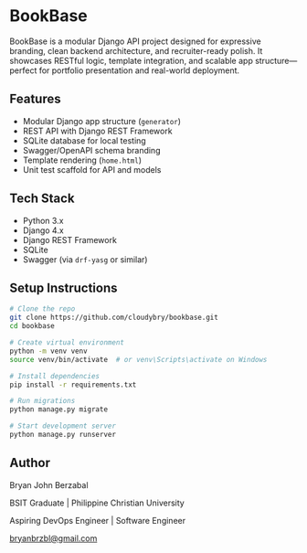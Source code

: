 # BookBase

BookBase is a modular Django API project designed for expressive branding, clean backend architecture, and recruiter-ready polish. It showcases RESTful logic, template integration, and scalable app structure—perfect for portfolio presentation and real-world deployment.


## Features

- Modular Django app structure (`generator`)
- REST API with Django REST Framework
- SQLite database for local testing
- Swagger/OpenAPI schema branding
- Template rendering (`home.html`)
- Unit test scaffold for API and models


##  Tech Stack

- Python 3.x
- Django 4.x
- Django REST Framework
- SQLite
- Swagger (via `drf-yasg` or similar)


##  Setup Instructions

```bash
# Clone the repo
git clone https://github.com/cloudybry/bookbase.git
cd bookbase

# Create virtual environment
python -m venv venv
source venv/bin/activate  # or venv\Scripts\activate on Windows

# Install dependencies
pip install -r requirements.txt

# Run migrations
python manage.py migrate

# Start development server
python manage.py runserver
```

## Author

Bryan John Berzabal

BSIT Graduate | Philippine Christian University

Aspiring DevOps Engineer | Software Engineer

bryanbrzbl@gmail.com
